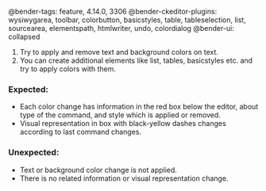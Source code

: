 @bender-tags: feature, 4.14.0, 3306
@bender-ckeditor-plugins: wysiwygarea, toolbar, colorbutton, basicstyles, table, tableselection, list, sourcearea,
elementspath, htmlwriter, undo, colordialog
@bender-ui: collapsed

1. Try to apply and remove text and background colors on text.
2. You can create additional elements like list, tables, basicstyles etc. and try to apply colors with them.

### Expected:

* Each color change has information in the red box below the editor, about type of the command, and style which is
  applied or removed.
* Visual representation in box with black-yellow dashes changes according to last command changes.

### Unexpected:

* Text or background color change is not applied.
* There is no related information or visual representation change.
